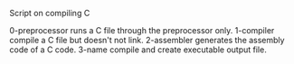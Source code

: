 Script on compiling C


0-preprocessor runs a C file through the preprocessor only.
1-compiler compile a C file but doesn't not link.
2-assembler generates  the assembly code of a C code.
3-name compile and create executable output file.
